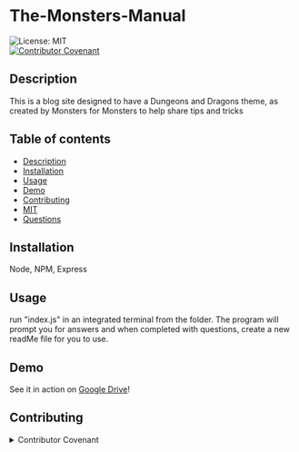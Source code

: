 # The-Monsters-Manual
![License: MIT](https://img.shields.io/static/v1?label=License&message=MIT&color=yellow&style=for-the-badge)<br>
[![Contributor Covenant](https://img.shields.io/badge/Contributor%20Covenant-2.1-4baaaa.svg)](code_of_conduct.md)

## Description
This is a blog site designed to have a Dungeons and Dragons theme, as created by Monsters for Monsters to help share tips and tricks 
## Table of contents
- [Description](#description)
- [Installation](#installation)
- [Usage](#usage)
- [Demo](#Demo)
- [Contributing](#contributing)
- [MIT](#MIT)
- [Questions](#questions)
## Installation
Node, NPM, Express
## Usage
run "index.js" in an integrated terminal from the folder.  The program will prompt you for answers and when completed with questions, create a new readMe file for you to use.
## Demo
See it in action on [Google Drive](https://drive.google.com/file/d/1aItZdXmqTATFhhMwIiihY34pVCn09u_z/view?usp=drivesdk)!
## Contributing
<details> 
<summary>Contributor Covenant</summary>

# Contributor Covenant Code of Conduct

## Our Pledge

We as members, contributors, and leaders pledge to make participation in our
community a harassment-free experience for everyone, regardless of age, body
size, visible or invisible disability, ethnicity, sex characteristics, gender
identity and expression, level of experience, education, socio-economic status,
nationality, personal appearance, race, caste, color, religion, or sexual
identity and orientation.

